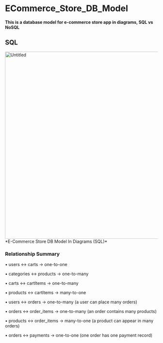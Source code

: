 # ECommerce_Store_DB_Model
#### This is a database model for e-commerce store app in diagrams, SQL vs NoSQL

## SQL
<img width="1070" height="618" alt="Untitled" src="https://github.com/user-attachments/assets/cb1873f3-7dd7-4f1c-922b-d4992fb3bbed" />
*E-Commerce Store DB Model In Diagrams (SQL)*

### Relationship Summary
• users ↔ carts → one-to-one

• categories ↔ products → one-to-many

• carts ↔ cartItems → one-to-many

• products ↔ cartItems → many-to-one

• users ↔ orders → one-to-many (a user can place many orders)

• orders ↔ order_items → one-to-many (an order contains many products)

• products ↔ order_items → many-to-one (a product can appear in many orders)

• orders ↔ payments → one-to-one (one order has one payment record)
